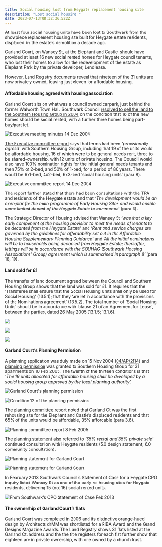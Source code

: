 ```yaml
---
title: Social housing lost from Heygate replacement housing site
description: "Lost social housing "
date: 2023-07-13T08:32:36.522Z
---
```

At least four social housing units have been lost to Southwark from the showpiece replacement housing site built for Heygate estate residents, displaced by the estate’s demolition a decade ago.


Garland Court, on Wansey St, at the Elephant and Castle, should have provided at least 16 new social rented homes for Heygate council tenants, who lost their homes to allow for the redevelopment of the estate as Elephant Park by the private developer, Lendlease.


However, Land Registry documents reveal that nineteen of the 31 units are now privately owned, leaving just eleven for affordable housing.

#### Affordable housing agreed with housing association


Garland Court sits on what was a council owned carpark, just behind the former Walworth Town Hall. Southwark Council [resolved to sell the land to the Southern Housing Group in 2004](https://moderngov.southwark.gov.uk/Data/Executive/20041214/Agenda/Minutes.pdf) on the condition that 16 of the new homes should be social rented, with a further three homes being part-buy/part let.

![](img/council_resolution_sale_wansey_st_car_park_141204.png "Executive meeting minutes 14 Dec 2004")

 [The Executive committee report](<https://moderngov.southwark.gov.uk/Data/Executive/20041214/Agenda/Item 18 - Site known asthe Wansey Street car park, Wansey Street, SE17 - Disposal.pdf>) says that terms had been *‘provisionally agreed’* with Southern Housing Group, including that 19 of the units would be affordable housing, 16 of which were to be general needs rent, three to be shared-ownership, with 12 units of private housing.  The Council would also have 100% nomination rights for the initial general needs tenants and then 75% of 2-bed, and 50% of 1-bed, for a period of 80 years.  There would be 6x1-bed, 4x2-bed, 6x3-bed ‘social housing units’ (para 8).

![](img/executive_committee_report_141204.png "Executive committee report 14 Dec 2004")

The report further stated that there had been consultations with the TRA and residents of the Heygate estate and that *‘The development would be an exemplar for the main programme of Early Housing Sites and would enable some limited decant of the Heygate Estate to commence’* (para 3).


The Strategic Director of Housing advised that Wansey St *‘was that a key early component of the housing provision to meet the needs of tenants to be decanted from the Heygate Estate’* and *‘Rent and service charges are governed by the guidelines for affordability set out in the Affordable Housing Supplementary Planning Guidance’* and *‘All the initial nominations will be to households being decanted from Heygate Estate; thereafter, lettings will be in accordance with the SOUHAG (Southwark Housing Associations’ Group) agreement which is summarised in paragraph 8’* (para 18, 19).

#### Land sold for £1

The transfer of land document agreed between the Council and Southern Housing Group shows that the land was sold for £1.  It requires that the ‘Transferee shall ensure that the Social Housing Units shall only be used for Social Housing’ (13.5.1); that they ‘are let in accordance with the provisions of the Nominations agreement’ (13.5.2).  The total number of ‘Social Housing Units’ should be in accordance with ‘clause 21 of an Agreement for Lease’, between the parties, dated 26 May 2005 (13.1.5; 13.1.6). 

![](img/trans_of_land_doc_one.jpg)

![](img/trans_of_land_two.jpg)

![](img/trans_of_land_three.jpg)

#### Garland Court’s Planning Permission

A planning application was duly made on 15 Nov 2004 ([04/AP/2114](https://planning.southwark.gov.uk/online-applications/applicationDetails.do?keyVal=ZZZV2EKBWR512&activeTab=summary)) and [planning permission](https://planning.southwark.gov.uk/online-applications/files/42B1169A9A7CE9D048A133688E5CB8FF/04_AP_2114--48162.rtf) was granted to Southern Housing Group for 31 apartments on 10 Feb 2005.  The twelfth of the thirteen conditions is that *‘The 19 units allocated for affordable housing shall be developed by a social housing group approved by the local planning authority’.*

![Garland Court's planning permission ](img/planning_permission_04ap2114_wansey_st.png)

![Condition 12 of the planning permission](img/planning_permission_condition_12_04ap2114_100205.png)

The [planning committee report](https://planning.southwark.gov.uk/online-applications/files/2381DCF0E4C00C3F4271D57BFAC3A5FF/pdf/04_AP_2114-PLANNING_STATEMENT-2371542.pdf) noted that Garland Ct was the first rehousing site for the Elephant and Castle’s displaced residents and that 65%  of the units would be affordable, 35% affordable (para 3.6).

![](img/planning_committee_report_3.6_080205.png "Planning committtee report 8 Feb 2005")

The [planning statement](https://planning.southwark.gov.uk/online-applications/files/2381DCF0E4C00C3F4271D57BFAC3A5FF/pdf/04_AP_2114-PLANNING_STATEMENT-2371542.pdf) also referred to *‘65% rental and 35% private sale’* continued consultation with Heygate residents (5.0 design statement; 6.0 community consultation).

![Planning statement for Garland Court](img/planning_statement_04ap2114_one.png)

![](img/planning_statement_04ap2114_two.png "Planning statement for Garland Court")

In February 2013 Southwark Council’s Statement of Case for a Heygate CPO inquiry listed Wansey St as one of the early re-housing sites for Heygate residents, delivering 15 (not 16) social rented units.

![From Southwark's CPO Statement of Case Feb 2013](img/wansey_st_garland_ct_table_ehsites_cpo_inquiry_feb_2013.png)

#### The ownership of Garland Court’s flats

Garland Court was completed in 2006 and its distinctive orange-hued design by Architects drMM was shortlisted for a RIBA Award and the Grand Designs Magazine Awards.  The Land Registry shows 31 flats listed at the Garland Ct. address and the the title registers for each flat further show that eighteen are in private ownership, with one owned by a church trust.